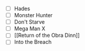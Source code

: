 - [ ] Hades
- [ ] Monster Hunter
- [ ] Don't Starve
- [ ] Mega Man X
- [ ] [[Return of the Obra Dinn]]
- [ ] Into the Breach